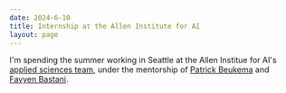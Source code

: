 ```yaml
---
date: 2024-6-10
title: Internship at the Allen Institute for AI
layout: page
---
```

I'm spending the summer working in Seattle at the Allen Institue for AI's [applied sciences team](https://allenai.org/#ast), under the mentorship of [Patrick Beukema](https://pbeukema.github.io/) and [Favyen Bastani](https://favyen.com/).

